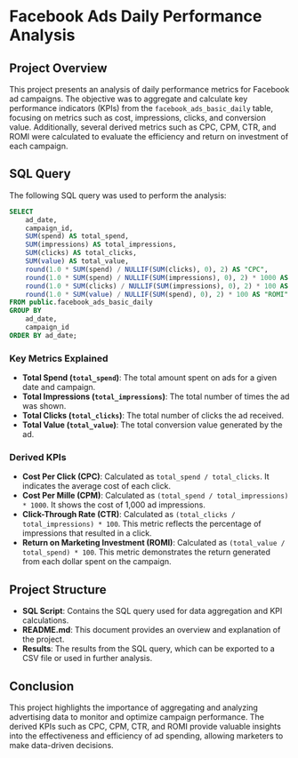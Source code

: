 # Facebook Ads Daily Performance Analysis

## Project Overview

This project presents an analysis of daily performance metrics for Facebook ad campaigns. The objective was to aggregate and calculate key performance indicators (KPIs) from the `facebook_ads_basic_daily` table, focusing on metrics such as cost, impressions, clicks, and conversion value. Additionally, several derived metrics such as CPC, CPM, CTR, and ROMI were calculated to evaluate the efficiency and return on investment of each campaign.

## SQL Query

The following SQL query was used to perform the analysis:

```sql
SELECT
    ad_date,
    campaign_id,
    SUM(spend) AS total_spend,
    SUM(impressions) AS total_impressions,
    SUM(clicks) AS total_clicks,
    SUM(value) AS total_value,
    round(1.0 * SUM(spend) / NULLIF(SUM(clicks), 0), 2) AS "CPC",
    round(1.0 * SUM(spend) / NULLIF(SUM(impressions), 0), 2) * 1000 AS "CPM",
    round(1.0 * SUM(clicks) / NULLIF(SUM(impressions), 0), 2) * 100 AS "CTR",
    round(1.0 * SUM(value) / NULLIF(SUM(spend), 0), 2) * 100 AS "ROMI"
FROM public.facebook_ads_basic_daily
GROUP BY
    ad_date,
    campaign_id
ORDER BY ad_date;
```

### Key Metrics Explained

- **Total Spend (`total_spend`)**: The total amount spent on ads for a given date and campaign.
- **Total Impressions (`total_impressions`)**: The total number of times the ad was shown.
- **Total Clicks (`total_clicks`)**: The total number of clicks the ad received.
- **Total Value (`total_value`)**: The total conversion value generated by the ad.

### Derived KPIs

- **Cost Per Click (CPC)**: Calculated as `total_spend / total_clicks`. It indicates the average cost of each click.
- **Cost Per Mille (CPM)**: Calculated as `(total_spend / total_impressions) * 1000`. It shows the cost of 1,000 ad impressions.
- **Click-Through Rate (CTR)**: Calculated as `(total_clicks / total_impressions) * 100`. This metric reflects the percentage of impressions that resulted in a click.
- **Return on Marketing Investment (ROMI)**: Calculated as `(total_value / total_spend) * 100`. This metric demonstrates the return generated from each dollar spent on the campaign.

## Project Structure

- **SQL Script**: Contains the SQL query used for data aggregation and KPI calculations.
- **README.md**: This document provides an overview and explanation of the project.
- **Results**: The results from the SQL query, which can be exported to a CSV file or used in further analysis.

## Conclusion

This project highlights the importance of aggregating and analyzing advertising data to monitor and optimize campaign performance. The derived KPIs such as CPC, CPM, CTR, and ROMI provide valuable insights into the effectiveness and efficiency of ad spending, allowing marketers to make data-driven decisions.
